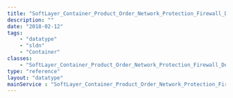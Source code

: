 ```yaml
---
title: "SoftLayer_Container_Product_Order_Network_Protection_Firewall_Dedicated"
description: ""
date: "2018-02-12"
tags:
    - "datatype"
    - "sldn"
    - "Container"
classes:
    - "SoftLayer_Container_Product_Order_Network_Protection_Firewall_Dedicated"
type: "reference"
layout: "datatype"
mainService : "SoftLayer_Container_Product_Order_Network_Protection_Firewall_Dedicated"
---
```

